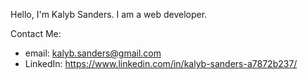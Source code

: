 Hello, I'm Kalyb Sanders.
I am a web developer. 

Contact Me:
- email: kalyb.sanders@gmail.com
- LinkedIn: https://www.linkedin.com/in/kalyb-sanders-a7872b237/


<!---
KalybSanders/KalybSanders is a ✨ special ✨ repository because its `README.md` (this file) appears on your GitHub profile.
You can click the Preview link to take a look at your changes.
--->

